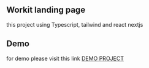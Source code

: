 ## Workit landing page
 this project using Typescript, tailwind and react nextjs

## Demo
for demo please visit this link [DEMO PROJECT](https://workit-landing-page-eight-snowy.vercel.app/)


